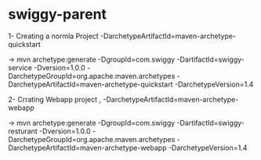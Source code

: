 # swiggy-parent
1- Creating a normla Project   -DarchetypeArtifactId=maven-archetype-quickstart

->  mvn archetype:generate -DgroupId=com.swiggy -DartifactId=swiggy-service -Dversion=1.0.0 -DarchetypeGroupId=org.apache.maven.archetypes -DarchetypeArtifactId=maven-archetype-quickstart -DarchetypeVersion=1.4

2- Crrating Webapp project , -DarchetypeArtifactId=maven-archetype-webapp 

-> mvn archetype:generate -DgroupId=com.swiggy -DartifactId=swiggy-resturant -Dversion=1.0.0 -DarchetypeGroupId=org.apache.maven.archetypes -DarchetypeArtifactId=maven-archetype-webapp -DarchetypeVersion=1.4
